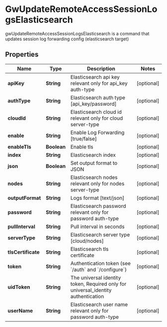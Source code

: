 

# GwUpdateRemoteAccessSessionLogsElasticsearch

gwUpdateRemoteAccessSessionLogsElasticsearch is a command that updates session log forwarding config (elasticsearch target)

## Properties

| Name | Type | Description | Notes |
|------------ | ------------- | ------------- | -------------|
|**apiKey** | **String** | Elasticsearch api key relevant only for api_key auth-type |  [optional] |
|**authType** | **String** | Elasticsearch auth type [api_key/password] |  [optional] |
|**cloudId** | **String** | Elasticsearch cloud id relevant only for cloud server-type |  [optional] |
|**enable** | **String** | Enable Log Forwarding [true/false] |  [optional] |
|**enableTls** | **Boolean** | Enable tls |  [optional] |
|**index** | **String** | Elasticsearch index |  [optional] |
|**json** | **Boolean** | Set output format to JSON |  [optional] |
|**nodes** | **String** | Elasticsearch nodes relevant only for nodes server-type |  [optional] |
|**outputFormat** | **String** | Logs format [text/json] |  [optional] |
|**password** | **String** | Elasticsearch password relevant only for password auth-type |  [optional] |
|**pullInterval** | **String** | Pull interval in seconds |  [optional] |
|**serverType** | **String** | Elasticsearch server type [cloud/nodes] |  [optional] |
|**tlsCertificate** | **String** | Elasticsearch tls certificate |  [optional] |
|**token** | **String** | Authentication token (see &#x60;/auth&#x60; and &#x60;/configure&#x60;) |  [optional] |
|**uidToken** | **String** | The universal identity token, Required only for universal_identity authentication |  [optional] |
|**userName** | **String** | Elasticsearch user name relevant only for password auth-type |  [optional] |



